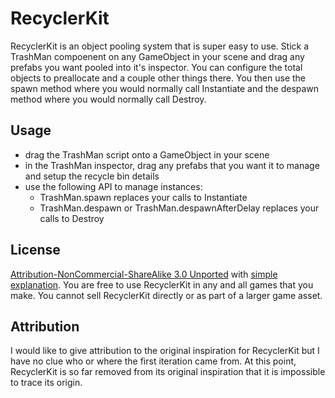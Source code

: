 RecyclerKit
===========

RecyclerKit is an object pooling system that is super easy to use. Stick a TrashMan compoenent on any GameObject in your scene and drag any prefabs you want pooled into it's inspector. You can configure the total objects to preallocate and a couple other things there. You then use the spawn method where you would normally call Instantiate and the despawn method where you would normally call Destroy.


Usage
----
- drag the TrashMan script onto a GameObject in your scene
- in the TrashMan inspector, drag any prefabs that you want it to manage and setup the recycle bin details
- use the following API to manage instances:
	* TrashMan.spawn replaces your calls to Instantiate
	* TrashMan.despawn or TrashMan.despawnAfterDelay replaces your calls to Destroy




License
-----
[Attribution-NonCommercial-ShareAlike 3.0 Unported](http://creativecommons.org/licenses/by-nc-sa/3.0/legalcode) with [simple explanation](http://creativecommons.org/licenses/by-nc-sa/3.0/deed.en_US). You are free to use RecyclerKit in any and all games that you make. You cannot sell RecyclerKit directly or as part of a larger game asset.



Attribution
-----

I would like to give attribution to the original inspiration for RecyclerKit but I have no clue who or where the first iteration came from. At this point, RecyclerKit is so far removed from its original inspiration that it is impossible to trace its origin.
